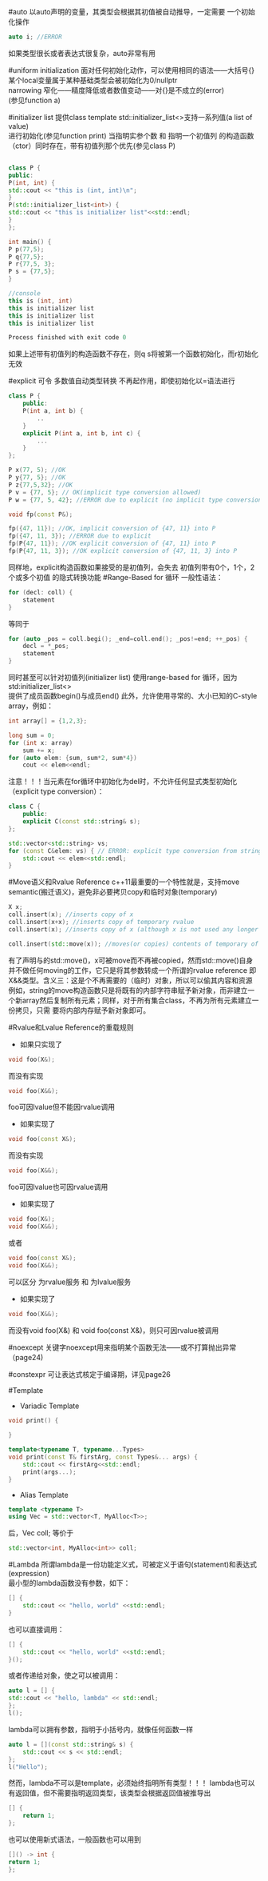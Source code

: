 #auto
以auto声明的变量，其类型会根据其初值被自动推导，一定需要
一个初始化操作  
```c++
auto i; //ERROR   
```
如果类型很长或者表达式很复杂，auto非常有用

#uniform initialization 
面对任何初始化动作，可以使用相同的语法——大括号{}  
某个local变量属于某种基础类型会被初始化为0/nullptr  
narrowing 窄化——精度降低或者数值变动——对{}是不成立的(error)  
(参见function a)

#initializer list
提供class template std::initializer_list<>支持一系列值(a list of value)  
进行初始化(参见function print)
当指明实参个数 和 指明一个初值列 的构造函数（ctor）同时存在，带有初值列那个优先(参见class P)
```c++

class P {
public:
P(int, int) {
std::cout << "this is (int, int)\n";
}
P(std::initializer_list<int>) {
std::cout << "this is initializer list"<<std::endl;
}
};

int main() {
P p(77,5);
P q{77,5};
P r{77,5, 3};
P s = {77,5};
}

//console
this is (int, int)
this is initializer list
this is initializer list
this is initializer list

Process finished with exit code 0
```
如果上述带有初值列的构造函数不存在，则q s将被第一个函数初始化，而r初始化无效

#explicit
可令 多数值自动类型转换 不再起作用，即使初始化以=语法进行
```c++
class P {
    public:
    P(int a, int b) {
        ..
    }
    explicit P(int a, int b, int c) {
        ...
    }
};

P x(77, 5); //OK
P y{77, 5}; //OK
P z{77,5,32}; //OK
P v = {77, 5}; // OK(implicit type conversion allowed)
P w = {77, 5, 42}; //ERROR due to explicit (no implicit type conversion allowed)

void fp(const P&);

fp({47, 11}); //OK, implicit conversion of {47, 11} into P
fp({47, 11, 3}); //ERROR due to explicit
fp(P{47, 11}); //OK explicit conversion of {47, 11} into P
fp(P{47, 11, 3}); //OK explicit conversion of {47, 11, 3} into P
```

同样地，explicit构造函数如果接受的是初值列，会失去 初值列带有0个，1个，2个或多个初值 的隐式转换功能
#Range-Based for 循环
一般性语法：
```c++
for (decl: coll) {
    statement
}
```

等同于
```c++
for (auto _pos = coll.begi(); _end=coll.end(); _pos!=end; ++_pos) {
    decl = *_pos;
    statement
}
```
同时甚至可以针对初值列(initializer list) 使用range-based for 循环，因为std:initializer_list<>  
提供了成员函数begin()与成员end()
此外，允许使用寻常的、大小已知的C-style array，例如：
```c++
int array[] = {1,2,3};

long sum = 0;
for (int x: array) 
    sum += x;
for (auto elem: {sum, sum*2, sum*4})
    cout << elem<<endl;
```

注意！！！当元素在for循环中初始化为del时，不允许任何显式类型初始化（explicit type conversion）：
```c++
class C {
    public:
    explicit C(const std::string& s);
};

std::vector<std::string> vs;
for (const C&elem: vs) { // ERROR: explicit type conversion from strings
    std::cout << elem<<std::endl;
}
```

#Move语义和Rvalue Reference
c++11最重要的一个特性就是，支持move semantic(搬迁语义)，避免非必要拷贝copy和临时对象(temporary)
```c++
X x;
coll.insert(x); //inserts copy of x
coll.insert(x+x); //inserts copy of temporary rvalue
coll.insert(x); //inserts copy of x (although x is not used any longer

coll.insert(std::move(x)); //moves(or copies) contents of temporary of x into coll
```
有了声明与<utility>的std::move()，x可被move而不再被copied，然而std::move()自身并不做任何moving的工作，它只是将其参数转成一个所谓的rvalue reference
即X&&类型。含义三：这是个不再需要的（临时）对象，所以可以偷其内容和资源  
例如，string的move构造函数只是将既有的内部字符串赋予新对象，而非建立一个新array然后复制所有元素；同样，对于所有集合class，不再为所有元素建立一份拷贝，只需
要将内部内存赋予新对象即可。

#Rvalue和Lvalue Reference的重载规则
+ 如果只实现了  
```c++
void foo(X&);
```
而没有实现
```c++
void foo(X&&);
```
foo可因lvalue但不能因rvalue调用  
+ 如果实现了
```c++
void foo(const X&);
```
而没有实现
```c++
void foo(X&&);
```
foo可因lvalue也可因rvalue调用
+ 如果实现了
```c++
void foo(X&);
void foo(X&&);
```
或者
```c++
void foo(const X&);
void foo(X&&);
```
可以区分 为rvalue服务 和 为lvalue服务
+ 如果实现了
```c++
void foo(X&&);
```
而没有void foo(X&) 和 void foo(const X&)，则只可因rvalue被调用

#noexcept
关键字noexcept用来指明某个函数无法——或不打算抛出异常（page24)

#constexpr
可让表达式核定于编译期，详见page26

#Template
+ Variadic Template
```c++
void print() {
    
}

template<typename T, typename...Types>
void print(const T& firstArg, const Types&... args) {
    std::cout << firstArg<<std::endl;
    print(args...);
}
```
+ Alias Template
```c++
template <typename T>
using Vec = std::vector<T, MyAlloc<T>>;
```
后，Vec<int> coll;
等价于
```c++
std::vector<int, MyAlloc<int>> coll;
```

#Lambda
所谓lambda是一份功能定义式，可被定义于语句(statement)和表达式(expression)  
最小型的lambda函数没有参数，如下：
```c++
[] {
    std::cout << "hello, world" <<std::endl;
}
```
也可以直接调用：
```c++
[] {
    std::cout << "hello, world" <<std::endl;
}();
```
或者传递给对象，使之可以被调用：
```c++
auto l = [] {
std::cout << "hello, lambda" << std::endl;
};
l();
```
lambda可以拥有参数，指明于小括号内，就像任何函数一样
```c++
auto l = [](const std::string& s) {
    std::cout << s << std::endl;
};
l("Hello");
```
然而，lambda不可以是template，必须始终指明所有类型！！！
lambda也可以有返回值，但不需要指明返回类型，该类型会根据返回值被推导出
```c++
[] {
    return 1;
};
```
也可以使用新式语法，一般函数也可以用到
```c++
[]() -> int {
return 1;
};
```




